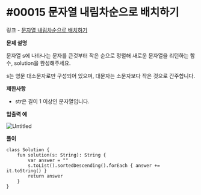 # #00015 문자열 내림차순으로 배치하기

링크 - [문자열 내림차순으로 배치하기](https://school.programmers.co.kr/learn/courses/30/lessons/12917)

**문제 설명**

문자열 s에 나타나는 문자를 큰것부터 작은 순으로 정렬해 새로운 문자열을 리턴하는 함수, solution을 완성해주세요.

s는 영문 대소문자로만 구성되어 있으며, 대문자는 소문자보다 작은 것으로 간주합니다.

****제한사항****

- str은 길이 1 이상인 문자열입니다.

****입출력 예****

![Untitled](https://user-images.githubusercontent.com/105714784/215442865-61a2e5f3-c206-45b7-9bd1-61336aecbfb3.png)

**풀이**

```
class Solution {
    fun solution(s: String): String {
        var answer = ""
        s.toList().sortedDescending().forEach { answer += it.toString() }
        return answer
    }
}
```
